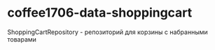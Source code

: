 # coffee1706-data-shoppingcart

ShoppingCartRepository - репозиторий для корзины с набранными товарами


